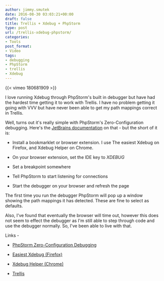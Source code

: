 ```yaml
---
author: jimmy.smutek
date: 2016-08-30 03:03:21+00:00
draft: false
title: Trellis + Xdebug + PhpStorm
type: post
url: /trellis-xdebug-phpstorm/
categories:
- Tools
post_format:
- Video
tags:
- debugging
- PhpStorm
- trellis
- Xdebug
---
```


{{< vimeo 180681909 >}}

I love running Xdebug through PhpStorm's built in debugger but have had the hardest time getting it to work with Trellis. I have no problem getting it going with VVV but have never been able to get my path mappings correct in Trellis.

Well, turns out it's really simple with PhpStorm's Zero-Configuration debugging. Here's the [JetBrains documentation](https://www.jetbrains.com/help/phpstorm/2016.2/zero-configuration-debugging.html) on that - but the short of it is:

* Install a bookmarklet or browser extension. I use The easiest Xdebug on Firefox, and Xdebug Helper on Chrome.
 
* On your browser extension, set the IDE key to _XDEBUG_
* Set a breakpoint somewhere

* Tell PhpStorm to start listening for connections

* Start the debugger on your browser and refresh the page

The first time you run the debugger PhpStorm will pop up a window showing the path mappings it has detected. These are fine to select as defaults. 

Also, I've found that eventually the browser will time out, however this does not seem to effect the debugger as I'm still able to step through code and use the debugger normally. So, I've been able to live with that. 

Links - 

* [PhpStorm Zero-Configuration Debugging](https://www.jetbrains.com/help/phpstorm/2016.2/zero-configuration-debugging.html)

* [Easiest Xdebug (Firefox)](https://addons.mozilla.org/en-US/firefox/addon/the-easiest-xdebug/)

* [Xdebug Helper (Chrome)](https://chrome.google.com/webstore/detail/xdebug-helper/eadndfjplgieldjbigjakmdgkmoaaaoc?hl=en)

* [Trellis ](https://roots.io/trellis/)




